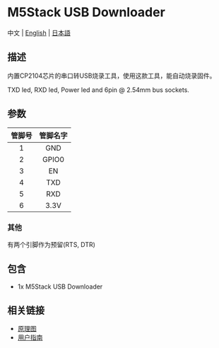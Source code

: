 # M5Stack USB Downloader

中文 | [English](/en/product_documents/tools/tool_usb_downloader) | [日本語](ja/product_documents/tools/tool_usb_downloader)

## 描述

内置CP2104芯片的串口转USB烧录工具，使用这款工具，能自动烧录固件。

TXD led, RXD led, Power led and 6pin @ 2.54mm bus sockets.

## 参数

|       管脚号       |          管脚名字          |
| :-------------------: |:------------------------: |
|           1           |           GND             |
|           2           |           GPIO0           |
|           3           |           EN              |
|           4           |           TXD             |
|           5           |           RXD             |
|           6           |           3.3V            |

### 其他

有两个引脚作为预留(RTS, DTR)

## 包含

- 1x M5Stack USB Downloader

## 相关链接

- [原理图](https://github.com/watson8544/M5Stack-UserGuide/blob/master/TOOLS_DOCS/USBtool.pdf)
- [用户指南](https://github.com/watson8544/M5Stack-UserGuide/blob/master/TOOLS_DOCS/M5Stack-USB-Downloader-UserGuide.md)

<!-- <figure>
    <img src="assets/img/product_pics/units/M5GO_Unit_moisture.jpg" height="50" width="49">
</figure> -->

